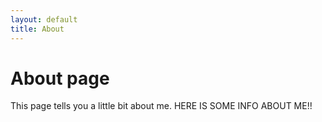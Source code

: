 ```yaml
---
layout: default
title: About
---
```

# About page

This page tells you a little bit about me. HERE IS SOME INFO ABOUT ME!!
